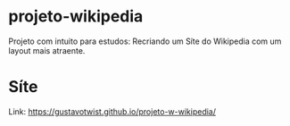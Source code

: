 # projeto-wikipedia
 Projeto com intuito para estudos: Recriando um Síte do Wikipedia com um layout mais atraente.
# Síte
 Link: https://gustavotwist.github.io/projeto-w-wikipedia/
